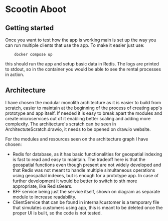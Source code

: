 # Scootin Aboot

## Getting started

Once you want to test how the app is working main is set up the way you can run multiple clients that use the app.
To make it easier just use:

```
    docker compose up 
```

this should run the app and setup basic data in Redis. The logs are printed to stdout, so in the container
you would be able to see the rental processes in action.


## Architecture

I have chosen the modular monolith architecture as it is easier to build from scratch, easier to maintain
at the beginning of the process of creating app's prototype and app itself. If needed it is easy to break 
apart the modules and create microservices out of it enabling better scaling and adding more complexity.
The architecture's scratch can be seen in ArchitectuteScratch.drawio, it needs to be opened on draw.io website.

For the modules and resources seen on the architecture graph I have chosen:
- Redis for database, as it has basic functionalities for geospatial indexing is fast to read and easy to maintain. The
tradeoff here is that the geospatial functions even though present are not widely developed and that Redis was not meant
to handle multiple simultaneous operations using geospatial indexes, but is enough for a prototype app. In case of
further development it would be better to switch to sth more appropriate, like RedisGears.
- BFF service being just the service itself, shown on diagram as separate module to increase readability.
- ClientService that can be found in internal/customer is a temporary file that simulates customers using app, this is
meant to be deleted once the proper UI is built, so the code is not tested.
